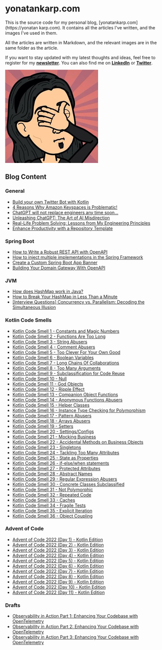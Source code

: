 # yonatankarp.com

This is the source code for my personal blog, [yonatankarp.com](https://yonatan
karp.com).
It contains all the articles I've written, and the images I've used in them.

All the articles are written in Markdown, and the relevant images are in the
same folder as the article.

If you want to stay updated with my latest thoughts and ideas, feel free to
register for my [**newsletter**](https://yonatankarp.com/newsletter). You can
also find me on [**LinkedIn**](https://www.linkedin.com/in/yonatankarp/) or
[**Twitter**](https://twitter.com/yonatan_karp).


![logo](logo.jpeg)

## Blog Content

### General

 - [Build your own Twitter Bot with Kotlin](001-build-your-own-twitter-bot-with-kotlin)
 - [4 Reasons Why Amazon Keyspaces is Problematic!](003-4-reasons-why-amazon-keyspaces-is-problematic.md)
 - [ChatGPT will not replace engineers any time soon...](032-chatgpt-will-not-replace-engineers-any-time-soon.md)
 - [Unleashing ChatGPT: The Art of AI Misdirection](037-unleashing-chatgpt-the-art-of-ai-misdirection.md)
 - [Real-Life Problem Solving: Lessons from My Engineering Principles](038-real-life-problem-solving-lessons-from-my-engineering-principles.md)
 - [Enhance Productivity with a Repository Template](041-enhance-productivity-with-a-repository-template.md)

### Spring Boot

- [How to Write a Robust REST API with OpenAPI](002-how-to-write-a-robust-rest-api-with-openapi.md)
- [How to inject multiple implementations in the Spring Framework](004-how-to-inject-multiple-implementations-in-the-spring-framework.md)
- [Create a Custom Spring Boot App Banner](011-create-a-custom-spring-boot-app-banner.md)
- [Building Your Domain Gateway With OpenAPI](025-building-your-domain-gateway-with-openapi.md)

### JVM

- [How does HashMap work in Java?](008-how-does-hashmap-work-in-java.md)
- [How to Break Your HashMap in Less Than a Minute](014-how-to-break-your-hashmap-in-less-than-a-minute.md)
- [[Interview Questions] Concurrency vs. Parallelism: Decoding the Simultaneous Illusion](040-interview-questions-concurrency-parallelism.md)

### Kotlin Code Smells

- [Kotlin Code Smell 1 - Constants and Magic Numbers](005-kotlin-code-smell-1-constants-and-magic-numbers.md)
- [Kotlin Code Smell 2 - Functions Are Too Long](006-kotlin-code-smell-2-functions-are-too-long.md)
- [Kotlin Code Smell 3 - String Abusers](010-kotlin-code-smell-3-string-abusers.md)
- [Kotlin Code Smell 4 - Comment Abusers](012-kotlin-code-smell-4-comment-abusers.md)
- [Kotlin Code Smell 5 - Too Clever For Your Own Good](013-kotlin-code-smell-5-too-clever-for-your-own-good.md)
- [Kotlin Code Smell 6 - Boolean Variables](017-kotlin-code-smell-6-boolean-variables.md)
- [Kotlin Code Smell 7 - Long Chains Of Collaborations](021-kotlin-code-smell-7-long-chains-of-collaborations.md)
- [Kotlin Code Smell 8 - Too Many Arguments](022-kotlin-code-smell-8-too-many-arguments.md)
- [Kotlin Code Smell 9 - Subclassification for Code Reuse](024-kotlin-code-smell-9-subclassification-for-code-reuse.md)
- [Kotlin Code Smell 10 - Null](026-kotlin-code-smells-10-null.md)
- [Kotlin Code Smell 11 - God Objects](027-kotlin-code-smell-11-god-objects.md)
- [Kotlin Code Smell 12 - Ripple Effect](028-kotlin-code-smell-12-ripple-effect.md)
- [Kotlin Code Smell 13 - Companion Object Functions](029-kotlin-code-smell-13-companion-object-functions.md)
- [Kotlin Code Smell 14 - Anonymous Functions Abusers](031-kotlin-code-smells-14-anonymous-functions-abusers.md)
- [Kotlin Code Smell 15 - Helper Classes](033-kotlin-code-smell-15-helper-classes.md)
- [Kotlin Code Smell 16 - Instance Type Checking for Polymorphism](036-kotlin-code-smell-16-instance-type-checking-for-polymorphism.md)
- [Kotlin Code Smell 17 - Pattern Abusers](039-kotlin-code-smell-17-pattern-abusers.md)
- [Kotlin Code Smell 18 - Arrays Abusers](042-kotlin-code-smell-18-arrays-abusers.md)
- [Kotlin Code Smell 19 - Setters](043-kotlin-code-smells-19-setters.md)
- [Kotlin Code Smell 20 - Settings/Configs](044-kotlin-code-smell-20-settingsconfigs.md)
- [Kotlin Code Smell 21 - Mocking Business](045-kotlin-code-smell-21-mocking-business.md)
- [Kotlin Code Smell 22 - Accidental Methods on Business Objects](046-kotlin-code-smell-22-accidental-methods-on-business-objects.md)
- [Kotlin Code Smell 23 - Singletons](047-kotlin-code-smell-23-singletons.md)
- [Kotlin Code Smell 24 - Tackling Too Many Attributes](048-kotlin-code-smell-24-tackling-too-many-attributes.md)
- [Kotlin Code Smell 25 - State as Properties](049-kotlin-code-smell-25-state-as-properties.md)
- [Kotlin Code Smell 26 - if-else/when statements](050-kotlin-code-smell-26-if-elsewhen-statements.md)
- [Kotlin Code Smell 27 - Protected Attributes](051-kotlin-code-smell-27-protected-attributes.md)
- [Kotlin Code Smell 28 - Abstract Names](052-kotlin-code-smell-28-abstract-names.md)
- [Kotlin Code Smell 29 - Regular Expression Abusers](053-kotlin-code-smell-28-abstract-names.md)
- [Kotlin Code Smell 30 - Concrete Classes Subclassified](054-kotlin-code-smell-30-concrete-classes-subclassified.md)
- [Kotlin Code Smell 31 - Not Polymorphic](055-kotlin-code-smell-31-not-polymorphic.md)
- [Kotlin Code Smell 32 - Repeated Code](056-kotlin-code-smell-32-repeated-code.md)
- [Kotlin Code Smell 33 - Caches](057-kotlin-code-smell-33-caches.md)
- [Kotlin Code Smell 34 - Fragile Tests](058-kotlin-code-smell-34-fragile-tests.md)
- [Kotlin Code Smell 35 - Explicit Iteration](059-kotlin-code-smell-35-explicit-iteration.md)
- [Kotlin Code Smell 36 - Object Coupling](060-kotlin-code-smell-36-object-coupling.md)

### Advent of Code
- [Advent of Code 2022 (Day 1) - Kotlin Edition](007-advent-of-code-2022-day-1-kotlin-edition.md)
- [Advent of Code 2022 (Day 2) - Kotlin Edition](009-advent-of-code-2022-day-2-kotlin-edition.md)
- [Advent of Code 2022 (Day 3) - Kotlin Edition](015-advent-of-code-2022-day-3-kotlin-edition.md)
- [Advent of Code 2022 (Day 4) - Kotlin Edition](016-advent-of-code-2022-day-4-kotlin-edition.md)
- [Advent of Code 2022 (Day 5) - Kotlin Edition](018-advent-of-code-2022-day-5-kotlin-edition.md)
- [Advent of Code 2022 (Day 6) - Kotlin Edition](019-advent-of-code-2022-day-6-kotlin-edition.md)
- [Advent of Code 2022 (Day 7) - Kotlin Edition](020-advent-of-code-2022-day-7-kotlin-edition.md)
- [Advent of Code 2022 (Day 8) - Kotlin Edition](023-advent-of-code-2022-day-8-kotlin-edition.md)
- [Advent of Code 2022 (Day 9) - Kotlin Edition](030-advent-of-code-2022-day-9-kotlin-edition.md)
- [Advent of Code 2022 (Day 10) - Kotlin Edition](034-advent-of-code-2022-day-10-kotlin-edition.md)
- [Advent of Code 2022 (Day 11) - Kotlin Edition](035-advent-of-code-2022-day-11-kotlin-edition.md)

### Drafts



- [Observability in Action Part 1: Enhancing Your Codebase with OpenTelemetry](061-observability-in-action-part-1.md)
- [Observability in Action Part 2: Enhancing Your Codebase with OpenTelemetry](062-observability-in-action-part-2.md)
- [Observability in Action Part 3: Enhancing Your Codebase with OpenTelemetry](063-observability-in-action-part-3.md)
